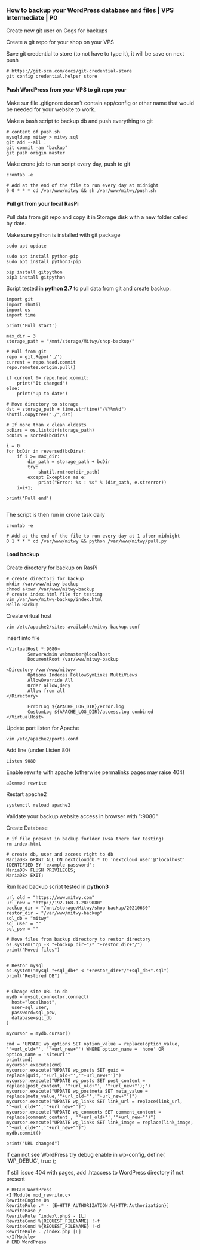 ### How to backup your WordPress database and files | VPS Intermediate | P0

Create new git user on Gogs for backups

Create a git repo for your shop on your VPS

Save git credential to store (to not have to type it), it will be save on next push

```
# https://git-scm.com/docs/git-credential-store
git config credential.helper store
```

####  Push WordPress from your VPS to git repo your 

Make sur file .gitignore doesn't contain app/config or other name that would be needed for your website to work.

Make a bash script to backup db and push everything to git

```
# content of push.sh
mysqldump mitwy > mitwy.sql
git add --all .
git commit -am "backup"
git push origin master
```
Make crone job to run script every day, push to git
```
crontab -e

# Add at the end of the file to run every day at midnight 
0 0 * * * cd /var/www/mitwy && sh /var/www/mitwy/push.sh
```

#### Pull git from your local RasPi

Pull data from git repo and copy it in Storage disk with a new folder called by date.

Make sure python is installed with git package

```
sudo apt update

sudo apt install python-pip
sudo apt install python3-pip

pip install gitpython
pip3 install gitpython
```
Script tested in **python 2.7** to pull data from git and create backup.

```
import git
import shutil
import os
import time

print('Pull start')

max_dir = 3
storage_path = "/mnt/storage/Mitwy/shop-backup/"

# Pull from git
repo = git.Repo('./')
current = repo.head.commit
repo.remotes.origin.pull()

if current != repo.head.commit:
    print("It changed")
else:
    print("Up to date")

# Move directory to storage
dst = storage_path + time.strftime("/%Y%m%d")
shutil.copytree("./",dst)

# If more than x clean oldests
bcDirs = os.listdir(storage_path)
bcDirs = sorted(bcDirs)

i = 0
for bcDir in reversed(bcDirs):
    if i >= max_dir:
        dir_path = storage_path + bcDir
        try:
            shutil.rmtree(dir_path)
        except Exception as e:
            print("Error: %s : %s" % (dir_path, e.strerror))
    i=i+1;

print('Pull end')


```
 The script is then run in crone task daily
```
crontab -e

# Add at the end of the file to run every day at 1 after midnight 
0 1 * * * cd /var/www/mitwy && python /var/www/mitwy/pull.py
```
#### Load backup
Create directory for backup on RasPi
```
# create directori for backup
mkdir /var/www/mitwy-backup
chmod a+xwr /var/www/mitwy-backup
# create index.html file for testing
vim /var/www/mitwy-backup/index.html
Hello Backup
```
Create virtual host

```
vim /etc/apache2/sites-available/mitwy-backup.conf
```
insert into file
```
<VirtualHost *:9080>
        ServerAdmin webmaster@localhost
        DocumentRoot /var/www/mitwy-backup
        
<Directory /var/www/mitwy>
        Options Indexes FollowSymLinks MultiViews
        AllowOverride All
        Order allow,deny
        Allow from all
</Directory>

        ErrorLog ${APACHE_LOG_DIR}/error.log
        CustomLog ${APACHE_LOG_DIR}/access.log combined
</VirtualHost>
```
Update port listen for Apache
```
vim /etc/apache2/ports.conf
```
Add line (under Listen 80)
```
Listen 9080
```
Enable rewrite with apache (otherwise permalinks pages may raise 404)

```
a2enmod rewrite
```

Restart apache2

```
systemctl reload apache2
```

Validate your backup website access in browser with "<ip>:9080"

Create Database

```
# if file present in backup forlder (wsa there for testing)
rm index.html

# create db, user and access right to db
MariaDB> GRANT ALL ON nextclouddb.* TO 'nextcloud_user'@'localhost' IDENTIFIED BY 'example-password';
MariaDB> FLUSH PRIVILEGES;
MariaDB> EXIT;
```

Run load backup script tested in **python3**

```
url_old = "https://www.mitwy.com"
url_new = "http://192.168.1.28:9080"
backup_dir = "/mnt/storage/Mitwy/shop-backup/20210630"
restor_dir = "/var/www/mitwy-backup"
sql_db = "mitwy"
sql_user = ""
sql_psw = ""

# Move files from backup directory to restor directory
os.system("cp -R "+backup_dir+"/* "+restor_dir+"/")
print("Moved files")


# Restor mysql
os.system("mysql "+sql_db+" < "+restor_dir+"/"+sql_db+".sql")
print("Restored DB")


# Change site URL in db
mydb = mysql.connector.connect(
  host="localhost",
  user=sql_user,
  password=sql_psw,
  database=sql_db
)

mycursor = mydb.cursor()

cmd = "UPDATE wp_options SET option_value = replace(option_value, '"+url_old+"', '"+url_new+"') WHERE option_name = 'home' OR option_name = 'siteurl'"
print(cmd)
mycursor.execute(cmd)
mycursor.execute("UPDATE wp_posts SET guid = replace(guid,'"+url_old+"','"+url_new+"')")
mycursor.execute("UPDATE wp_posts SET post_content = replace(post_content, '"+url_old+"', '"+url_new+"');")
mycursor.execute("UPDATE wp_postmeta SET meta_value = replace(meta_value,'"+url_old+"','"+url_new+"')")
mycursor.execute("UPDATE wp_links SET link_url = replace(link_url, '"+url_old+"','"+url_new+"')")
mycursor.execute("UPDATE wp_comments SET comment_content = replace(comment_content , '"+url_old+"','"+url_new+"')")
mycursor.execute("UPDATE wp_links SET link_image = replace(link_image, '"+url_old+"','"+url_new+"')")
mydb.commit()

print("URL changed")

```

If can not see WordPress try debug enable in wp-config, define( 'WP_DEBUG', true );

If still issue 404 with pages, add .htaccess to WordPress directory if not present

```
# BEGIN WordPress
<IfModule mod_rewrite.c>
RewriteEngine On
RewriteRule .* - [E=HTTP_AUTHORIZATION:%{HTTP:Authorization}]
RewriteBase /
RewriteRule ^index\.php$ - [L]
RewriteCond %{REQUEST_FILENAME} !-f
RewriteCond %{REQUEST_FILENAME} !-d
RewriteRule . /index.php [L]
</IfModule>
# END WordPress

```


